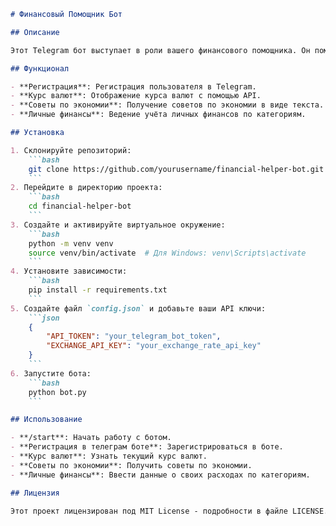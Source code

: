 ```markdown
# Финансовый Помощник Бот

## Описание

Этот Telegram бот выступает в роли вашего финансового помощника. Он помогает вам следить за расходами, узнавать текущий курс валют и получать советы по экономии. Бот имеет несколько функциональных возможностей, включая регистрацию пользователей, отображение курса валют, предоставление советов по экономии и ведение учёта личных финансов.

## Функционал

- **Регистрация**: Регистрация пользователя в Telegram.
- **Курс валют**: Отображение курса валют с помощью API.
- **Советы по экономии**: Получение советов по экономии в виде текста.
- **Личные финансы**: Ведение учёта личных финансов по категориям.

## Установка

1. Склонируйте репозиторий:
    ```bash
    git clone https://github.com/yourusername/financial-helper-bot.git
    ```
2. Перейдите в директорию проекта:
    ```bash
    cd financial-helper-bot
    ```
3. Создайте и активируйте виртуальное окружение:
    ```bash
    python -m venv venv
    source venv/bin/activate  # Для Windows: venv\Scripts\activate
    ```
4. Установите зависимости:
    ```bash
    pip install -r requirements.txt
    ```
5. Создайте файл `config.json` и добавьте ваши API ключи:
    ```json
    {
        "API_TOKEN": "your_telegram_bot_token",
        "EXCHANGE_API_KEY": "your_exchange_rate_api_key"
    }
    ```
6. Запустите бота:
    ```bash
    python bot.py
    ```

## Использование

- **/start**: Начать работу с ботом.
- **Регистрация в телеграм боте**: Зарегистрироваться в боте.
- **Курс валют**: Узнать текущий курс валют.
- **Советы по экономии**: Получить советы по экономии.
- **Личные финансы**: Ввести данные о своих расходах по категориям.

## Лицензия

Этот проект лицензирован под MIT License - подробности в файле LICENSE.
